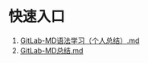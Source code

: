 # 快速入口

1. [GitLab-MD语法学习（个人总结）.md](https://github.com/hudc-github/git_workspace/blob/master/GitLab-MD%E8%AF%AD%E6%B3%95%E5%AD%A6%E4%B9%A0%EF%BC%88%E4%B8%AA%E4%BA%BA%E6%80%BB%E7%BB%93%EF%BC%89.md)
2. [GitLab-MD总结.md](https://github.com/hudc-github/git_workspace/blob/master/GitLab-MD%E6%80%BB%E7%BB%93.md)
